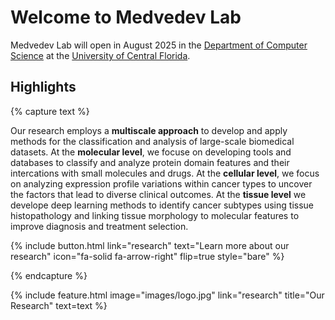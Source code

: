 ---
---

# Welcome to Medvedev Lab

Medvedev Lab will open in August 2025 in the [Department of Computer Science](https://www.cs.ucf.edu/) at the [University of Central Florida](https://www.ucf.edu/).

## Highlights

{% capture text %}

Our research employs a **multiscale approach** to develop and apply methods for the classification and analysis of large-scale biomedical datasets. At the **molecular level**, we focuse on developing tools and databases to classify and analyze protein domain features and their intercations with small molecules and drugs. At the **cellular level**, we focus on analyzing expression profile variations within cancer types to uncover the factors that lead to diverse clinical outcomes. At the **tissue level** we develope deep learning methods to identify cancer subtypes using tissue histopathology and linking tissue morphology to molecular features to improve diagnosis and treatment selection.

{%
  include button.html
  link="research"
  text="Learn more about our research"
  icon="fa-solid fa-arrow-right"
  flip=true
  style="bare"
%}

{% endcapture %}

{%
  include feature.html
  image="images/logo.jpg"
  link="research"
  title="Our Research"
  text=text
%}

